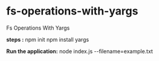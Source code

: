 # fs-operations-with-yargs
Fs Operations With Yargs

**steps :**
npm init
npm install yargs

**Run the application:**
node index.js --filename=example.txt
